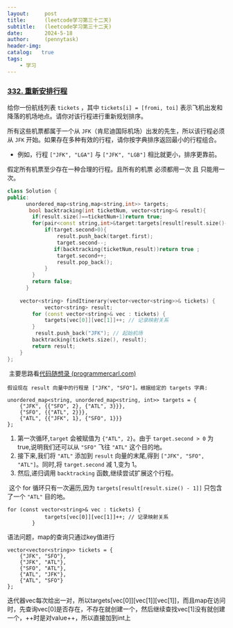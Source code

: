 ```yaml
---
layout:     post
title:      (leetcode学习第三十二天)
subtitle:   (leetcode学习第三十二天)
date:       2024-5-18
author:     (pennytask)
header-img: 
catalog:   true
tags:
    - 学习
---
```

### [332. 重新安排行程](https://leetcode.cn/problems/reconstruct-itinerary/)

给你一份航线列表 `tickets` ，其中 `tickets[i] = [fromi, toi]` 表示飞机出发和降落的机场地点。请你对该行程进行重新规划排序。

所有这些机票都属于一个从 `JFK`（肯尼迪国际机场）出发的先生，所以该行程必须从 `JFK` 开始。如果存在多种有效的行程，请你按字典排序返回最小的行程组合。

- 例如，行程 `["JFK", "LGA"]` 与 `["JFK", "LGB"]` 相比就更小，排序更靠前。

假定所有机票至少存在一种合理的行程。且所有的机票 必须都用一次 且 只能用一次。

 

```c++
class Solution {
public:
      unordered_map<string,map<string,int>> targets;
       bool backtracking(int ticketNum, vector<string>& result){
        if(result.size()==ticketNum+1)return true;
        for(pair<const string,int>&target:targets[result[result.size()-1]]){
            if(target.second>0){
                result.push_back(target.first);
                target.second--;
               if(backtracking(ticketNum,result))return true ;
                target.second++;
                result.pop_back();
            }
        }
        return false;
      }
    
    vector<string> findItinerary(vector<vector<string>>& tickets) {
            vector<string> result;
        for (const vector<string>& vec : tickets) {
            targets[vec[0]][vec[1]]++; // 记录映射关系
        }
         result.push_back("JFK"); // 起始机场
        backtracking(tickets.size(), result);
        return result;
    }
};
```

​      主要思路看[代码随想录 (programmercarl.com)](https://programmercarl.com/0332.重新安排行程.html#思路)

  

```
假设现在 result 向量中的行程是 ["JFK", "SFO"]。根据给定的 targets 字典:

unordered_map<string, unordered_map<string, int>> targets = {
    {"JFK", {{"SFO", 2}, {"ATL", 3}}},
    {"SFO", {{"ATL", 2}}},
    {"ATL", {{"JFK", 1}, {"SFO", 1}}}
};
```

1. 第一次循环,`target` 会被赋值为 `{"ATL", 2}`。由于 `target.second > 0` 为 true,说明我们还可以从 `"SFO"` 飞往 `"ATL"` 这个目的地。
2. 接下来,我们将 `"ATL"` 添加到 `result` 向量的末尾,得到 `["JFK", "SFO", "ATL"]`。同时,将 `target.second` 减 1,变为 1。
3. 然后,递归调用 `backtracking` 函数,继续尝试扩展这个行程。

​       这个 for 循环只有一次遍历,因为 `targets[result[result.size() - 1]]` 只包含了一个 `"ATL"` 目的地。





```
for (const vector<string>& vec : tickets) {
            targets[vec[0]][vec[1]]++; // 记录映射关系
        }
```

   语法问题，map的查询只通过key值进行

```
vector<vector<string>> tickets = {
    {"JFK", "SFO"},
    {"JFK", "ATL"},
    {"SFO", "ATL"},
    {"ATL", "JFK"},
    {"ATL", "SFO"}
};

```

​    迭代器vec每次给出一对，所以targets[vec[0]][vec[1]][vec[1]]，而且map在访问时，先查询vec[0]是否存在，不存在就创建一个，然后继续查找vec[1]没有就创建一个，++时是对value++，所以直接加到int上
